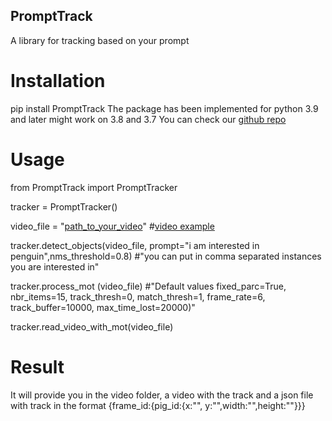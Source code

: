 ## PromptTrack 
A library for tracking based on your prompt 

# Installation
pip install PromptTrack
The package has been implemented for python 3.9 and later might work on 3.8 and 3.7
You can check our [github repo](https://github.com/ngobibibnbe/PromptTrack)


# Usage
from PromptTrack import PromptTracker

tracker = PromptTracker()

video_file = "[path_to_your_video](https://www.pexels.com/video/penguins-hopping-down-the-stairs-9116156/)"  #[video example](https://www.pexels.com/video/penguins-hopping-down-the-stairs-9116156/)

tracker.detect_objects(video_file, prompt="i am interested in penguin",nms_threshold=0.8) #"you can put in comma separated instances you are interested in"

tracker.process_mot (video_file) #"Default values fixed_parc=True, nbr_items=15, track_thresh=0, match_thresh=1, frame_rate=6, track_buffer=10000, max_time_lost=20000)"

tracker.read_video_with_mot(video_file)

# Result
It will provide you in the video folder, a video with the track and a json file with track in the format {frame_id:{pig_id:{x:"", y:"",width:"",height:""}}}

